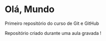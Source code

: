 # Olá, Mundo
 Primeiro repositório do curso de Git e GitHub

 Repositório criado durante uma aula gravada !
